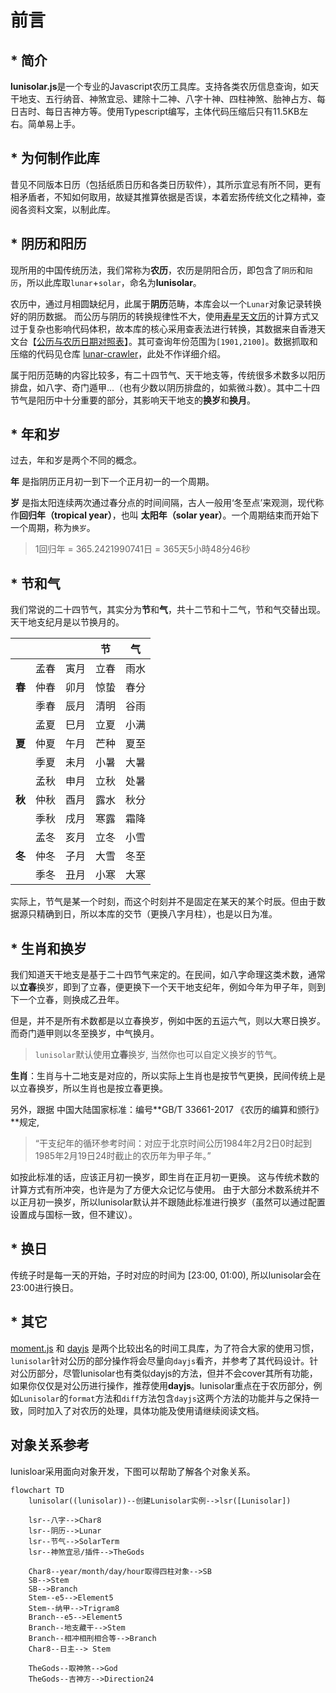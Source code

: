 # 前言

## * 简介

**lunisolar.js**是一个专业的Javascript农历工具库。支持各类农历信息查询，如天干地支、五行纳音、神煞宜忌、建除十二神、八字十神、四柱神煞、胎神占方、每日吉时、每日吉神方等。使用Typescript编写，主体代码压缩后只有11.5KB左右。简单易上手。

## * 为何制作此库

昔见不同版本日历（包括纸质日历和各类日历软件），其所示宜忌有所不同，更有相矛盾者，不知如何取用，故疑其推算依据是否误，本着宏扬传统文化之精神，查阅各资料文案，以制此库。

## * 阴历和阳历

现所用的中国传统历法，我们常称为**农历**，农历是阴阳合历，即包含了`阴历`和`阳历`，所以此库取`lunar`+`solar`，命名为**lunisolar**。

农历中，通过月相圆缺纪月，此属于**阴历**范畴，本库会以一个`Lunar`对象记录转换好的阴历数据。
而公历与阴历的转换规律性不大，使用[寿星天文历](https://github.com/sxwnl/sxwnl)的计算方式又过于复杂也影响代码体积，故本库的核心采用查表法进行转换，其数据来自香港天文台【[公历与农历日期对照表](https://www.hko.gov.hk/tc/gts/time/conversion1_text.htm#)】。其可查询年份范围为`[1901,2100]`。数据抓取和压缩的代码见仓库 [lunar-crawler](https://github.com/waterbeside/lunar-crawler)，此处不作详细介绍。

属于阳历范畴的内容比较多，有二十四节气、天干地支等，传统很多术数多以阳历排盘，如八字、奇门遁甲...（也有少数以阴历排盘的，如紫微斗数）。其中二十四节气是阳历中十分重要的部分，其影响天干地支的**换岁**和**换月**。

## * 年和岁

过去，年和岁是两个不同的概念。

**年** 是指阴历正月初一到下一个正月初一的一个周期。

**岁** 是指太阳连续两次通过春分点的时间间隔，古人一般用‘冬至点’来观测，现代称作**回归年（tropical year）**，也叫 **太阳年（solar year）**。一个周期结束而开始下一个周期，称为`换岁`。

> 1回归年 = 365.2421990741日 = 365天5小時48分46秒

## * 节和气

我们常说的二十四节气，其实分为**节**和**气**，共十二节和十二气，节和气交替出现。天干地支纪月是以节换月的。

|      |     |     | 节   | 气   | 
| ---  | ---  | ---  | --- | --- |
|    | 孟春 | 寅月 | 立春 | 雨水 |
| **春** | 仲春 | 卯月 | 惊蛰 | 春分 |
|    | 季春 | 辰月 | 清明 | 谷雨 |
|    | 孟夏 | 巳月 | 立夏 | 小满 |
| **夏** | 仲夏 | 午月 | 芒种 | 夏至 |
|    | 季夏 | 未月 | 小暑 | 大暑 |
|    | 孟秋 | 申月 | 立秋 | 处暑 |
| **秋** | 仲秋 | 酉月 | 露水 | 秋分 |
|    | 季秋 | 戌月 | 寒露 | 霜降 |
|    | 孟冬 | 亥月 | 立冬 | 小雪 |
| **冬** | 仲冬 | 子月 | 大雪 | 冬至 |
|    | 季冬 | 丑月 | 小寒 | 大寒 |

实际上，节气是某一个时刻，而这个时刻并不是固定在某天的某个时辰。但由于数据源只精确到日，所以本库的交节（更换八字月柱），也是以日为准。

## * 生肖和换岁

我们知道天干地支是基于二十四节气来定的。在民间，如八字命理这类术数，通常以**立春**换岁，即到了立春，便更换下一个天干地支纪年，例如今年为甲子年，则到下一个立春，则换成乙丑年。

但是，并不是所有术数都是以立春换岁，例如中医的五运六气，则以大寒日换岁。 而奇门遁甲则以冬至换岁，中气换月。

> `lunisolar`默认使用**立春**换岁, 当然你也可以自定义换岁的节气。

**生肖**：生肖与十二地支是对应的，所以实际上生肖也是按节气更换，民间传统上是以立春换岁，所以生肖也是按立春更换。

另外，跟据 中国大陆国家标准：编号**GB/T 33661-2017 《农历的编算和颁行》**规定,

> “干支纪年的循环参考时间：对应于北京时间公历1984年2月2日0时起到1985年2月19日24时截止的农历年为甲子年。”

如按此标准的话，应该正月初一换岁，即生肖在正月初一更换。
这与传统术数的计算方式有所冲突，也许是为了方便大众记忆与使用。
由于大部分术数系统并不以正月初一换岁，所以lunisolar默认并不跟随此标准进行换岁（虽然可以通过配置设置成与国标一致，但不建议）。

## * 换日

传统子时是每一天的开始，子时对应的时间为 [23:00, 01:00), 所以lunisolar会在23:00进行换日。

## * 其它

[moment.js](https://github.com/moment/moment) 和 [dayjs](https://github.com/iamkun/dayjs) 是两个比较出名的时间工具库，为了符合大家的使用习惯，`lunisolar`针对公历的部分操作将会尽量向`dayjs`看齐，并参考了其代码设计。针对公历部分，尽管lunisolar也有类似dayjs的方法，但并不会cover其所有功能，如果你仅仅是对公历进行操作，推荐使用**dayjs**。lunisolar重点在于农历部分，例如`Lunisolar`的`format`方法和`diff`方法包含`dayjs`这两个方法的功能并与之保持一致，同时加入了对农历的处理，具体功能及使用请继续阅读文档。

## 对象关系参考

lunisloar采用面向对象开发，下图可以帮助了解各个对象关系。

```mermaid
flowchart TD
    lunisolar((lunisolar))--创建Lunisolar实例-->lsr([Lunisolar])

    lsr--八字-->Char8
    lsr--阴历-->Lunar
    lsr--节气-->SolarTerm
    lsr--神煞宜忌/插件-->TheGods

    Char8--year/month/day/hour取得四柱对象-->SB
    SB-->Stem
    SB-->Branch
    Stem--e5-->Element5
    Stem--纳甲-->Trigram8
    Branch--e5-->Element5
    Branch--地支藏干-->Stem
    Branch--相冲相刑相合等-->Branch
    Char8--日主--> Stem

    TheGods--取神煞-->God
    TheGods--吉神方-->Direction24
```
